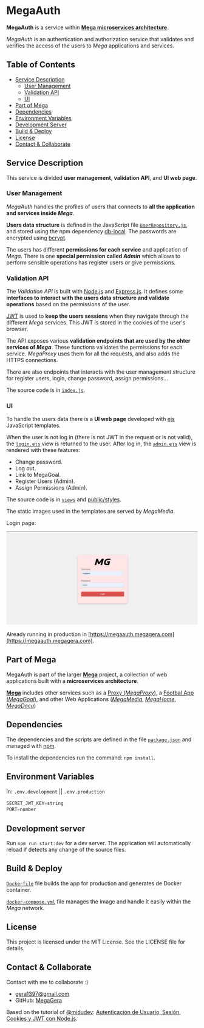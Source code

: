 # MegaAuth

**MegaAuth** is a service within [**Mega microservices architecture**](https://github.com/MegaGera/Mega).

*MegaAuth* is an authentication and authorization service that validates and verifies the access of the users to *Mega* applications and services.

## Table of Contents

- [Service Description](#service-description)
  - [User Management](#user-management)
  - [Validation API](#validation-api)
  - [UI](#ui)
- [Part of Mega](#part-of-mega)
- [Dependencies](#dependencies)
- [Environment Variables](#environment-variables)
- [Development Server](#development-server)
- [Build & Deploy](#build--deploy)
- [License](#license)
- [Contact & Collaborate](#contact--collaborate)

## Service Description

This service is divided **user management**, **validation API**, and **UI web page**.

### User Management

*MegaAuth* handles the profiles of users that connects to **all the application and services inside *Mega***.

**Users data structure** is defined in the JavaScript file [`UserRepository.js`](UserRepository.js), and stored using the npm dependency [db-local](https://www.npmjs.com/package/db-local). The passwords are encrypted using [bcrypt](https://www.npmjs.com/package/bcrypt).

The users has different **permissions for each service** and application of *Mega*. There is one **special permission called *Admin*** which allows to perform sensible operations has register users or give permissions.

### Validation API

The *Validation API* is built with [Node.js](https://nodejs.org/en) and [Express.js](https://expressjs.com/). It defines some **interfaces to interact with the users data structure and validate operations** based on the permissions of the user.

[JWT](https://jwt.io/) is used to **keep the users sessions** when they navigate through the different *Mega* services. This JWT is stored in the cookies of the user's browser.

The API exposes various **validation endpoints that are used by the ohter services of *Mega***. These functions validates the permissions for each service. *MegaProxy* uses them for all the requests, and also adds the HTTPS connections.

There are also endpoints that interacts with the user management structure for register users, login, change password, assign permissions...

The source code is in [`index.js`](index.js).

### UI

To handle the users data there is a **UI web page** developed with [ejs](https://ejs.co/) JavaScript templates.

When the user is not log in (there is not JWT in the request or is not valid), the [`login.ejs`](views/login.ejs) view is returned to the user. After log in, the [`admin.ejs`](views/admin.ejs) view is rendered with these features:

- Change password.
- Log out.
- Link to MegaGoal.
- Register Users (Admin).
- Assign Permissions (Admin).

The source code is in [`views`](views) and [public/styles](public/styles).

The static images used in the templates are served by *MegaMedia*.

Login page:

![login](static/screenshots/login.png)

Already running in production in [https://megaauth.megagera.com](https://megaauth.megagera.com).

## Part of Mega

MegaAuth is part of the larger [**Mega**](https://github.com/MegaGera/Mega) project, a collection of web applications built with a **microservices architecture**.

[**Mega**](https://github.com/MegaGera/Mega) includes other services such as a [Proxy (*MegaProxy*)](https://github.com/MegaGera/MegaProxy), a [Footbal App (*MegaGoal*)](https://github.com/MegaGera/MegaGoal), and other Web Applications ([*MegaMedia*](https://github.com/MegaGera/MegaMedia), [*MegaHome*](https://github.com/MegaGera/MegaHome), [*MegaDocu*](https://docusaurus.io/))

## Dependencies

The dependencies and the scripts are defined in the file [`package.json`](package.json) and managed with [npm](https://www.npmjs.com/).

To install the dependencies run the command: `npm install`.

## Environment Variables

In: `.env.development` || `.env.production`

```javascript
SECRET_JWT_KEY=string
PORT=number
```

## Development server

Run `npm run start:dev` for a dev server. The application will automatically reload if detects any change of the source files.

## Build & Deploy

[`Dockerfile`](Dockerfile) file builds the app for production and generates de Docker container.

[`docker-compose.yml`](docker-compose.yml) file manages the image and handle it easily within the *Mega* network.

## License

This project is licensed under the MIT License. See the LICENSE file for details.

## Contact & Collaborate

Contact with me to collaborate :)

- gera1397@gmail.com
- GitHub: [MegaGera](https://github.com/MegaGera)


Based on the tutorial of [@midudev](https://github.com/midudev): [Autenticación de Usuario, Sesión, Cookies y JWT con Node.js](https://www.youtube.com/watch?v=UqnnhAZxRac).
